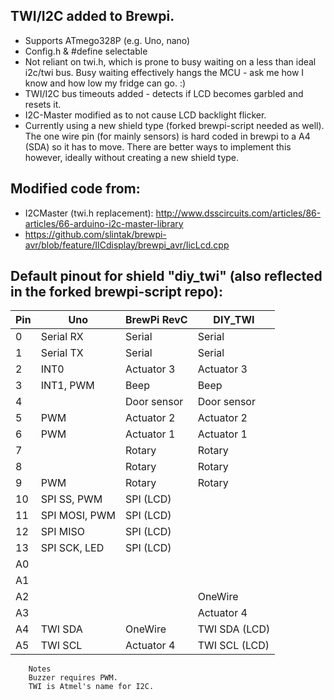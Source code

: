 ## TWI/I2C added to Brewpi. 

 - Supports ATmego328P (e.g. Uno, nano)
 - Config.h & #define selectable
 - Not reliant on twi.h, which is prone to busy waiting on a less than ideal i2c/twi bus. Busy waiting effectively hangs the MCU - ask me how I know and how low my fridge can go. :)
 - TWI/I2C bus timeouts added - detects if LCD becomes garbled and resets it.
 - I2C-Master modified as to not cause LCD backlight flicker.
 - Currently using a new shield type (forked brewpi-script needed as well). The one wire pin (for mainly sensors) is  hard coded in brewpi to a A4 (SDA) so it has to move. There are better ways to implement this however, ideally without creating a new shield type.

## Modified code from:
 - I2CMaster (twi.h replacement): http://www.dsscircuits.com/articles/86-articles/66-arduino-i2c-master-library
 - https://github.com/slintak/brewpi-avr/blob/feature/IICdisplay/brewpi_avr/IicLcd.cpp

## Default pinout for shield "diy_twi" (also reflected in the forked brewpi-script repo):

Pin | Uno  | BrewPi RevC | DIY_TWI
--- | ----- | -------- | -----
0|Serial RX | Serial | Serial
1|Serial TX | Serial| Serial
2|INT0 | Actuator 3|Actuator 3
3|INT1, PWM|Beep|Beep
4||  Door sensor| Door sensor
5|PWM | Actuator 2|Actuator 2
6|PWM | Actuator 1  |Actuator 1
7|| Rotary|Rotary
8||   Rotary|Rotary
9| PWM | Rotary | Rotary
10| SPI SS, PWM |  SPI (LCD)	
11| SPI MOSI, PWM | SPI (LCD)	
12| SPI MISO | SPI (LCD)	
13| SPI SCK, LED | SPI (LCD)	
A0|||			
A1|||			
A2||| OneWire
A3||| Actuator 4
A4| TWI SDA | OneWire | TWI SDA (LCD)
A5| TWI SCL | Actuator 4 | TWI SCL (LCD)
			
		Notes	
		Buzzer requires PWM.	
		TWI is Atmel's name for I2C.
		

